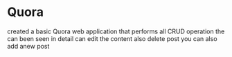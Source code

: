 # Quora
created a basic Quora web application that performs all CRUD operation the can been seen in detail can edit the content also delete post you can also add anew post

